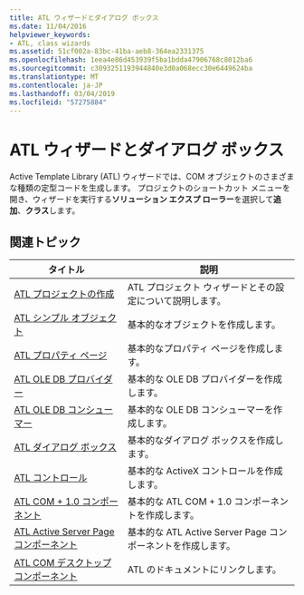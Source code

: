 ```yaml
---
title: ATL ウィザードとダイアログ ボックス
ms.date: 11/04/2016
helpviewer_keywords:
- ATL, class wizards
ms.assetid: 51cf002a-83bc-41ba-aeb8-364ea2331375
ms.openlocfilehash: 1eea4e86d453939f5ba1bdda47906768c8012ba6
ms.sourcegitcommit: c3093251193944840e3d0a068ecc30e6449624ba
ms.translationtype: MT
ms.contentlocale: ja-JP
ms.lasthandoff: 03/04/2019
ms.locfileid: "57275884"
---
```

# <a name="atl-wizards-and-dialog-boxes"></a>ATL ウィザードとダイアログ ボックス

Active Template Library (ATL) ウィザードでは、COM オブジェクトのさまざまな種類の定型コードを生成します。 プロジェクトのショートカット メニューを開き、ウィザードを実行する**ソリューション エクスプ ローラー**を選択して**追加**、**クラス**します。

## <a name="related-articles"></a>関連トピック

|タイトル|説明|
|-----------|-----------------|
|[ATL プロジェクトの作成](../../atl/reference/creating-an-atl-project.md)|ATL プロジェクト ウィザードとその設定について説明します。|
|[ATL シンプル オブジェクト](../../atl/reference/adding-an-atl-simple-object.md)|基本的なオブジェクトを作成します。|
|[ATL プロパティ ページ](../../atl/reference/adding-an-atl-property-page.md)|基本的なプロパティ ページを作成します。|
|[ATL OLE DB プロバイダー](../../atl/reference/adding-an-atl-ole-db-provider.md)|基本的な OLE DB プロバイダーを作成します。|
|[ATL OLE DB コンシューマー](../../atl/reference/adding-an-atl-ole-db-consumer.md)|基本的な OLE DB コンシューマーを作成します。|
|[ATL ダイアログ ボックス](../../atl/reference/adding-an-atl-dialog-box.md)|基本的なダイアログ ボックスを作成します。|
|[ATL コントロール](../../atl/reference/adding-an-atl-control.md)|基本的な ActiveX コントロールを作成します。|
|[ATL COM + 1.0 コンポーネント](../../atl/reference/adding-an-atl-com-plus-1-0-component.md)|基本的な ATL COM + 1.0 コンポーネントを作成します。|
|[ATL Active Server Page コンポーネント](../../atl/reference/adding-an-atl-active-server-page-component.md)|基本的な ATL Active Server Page コンポーネントを作成します。|
|[ATL COM デスクトップ コンポーネント](../../atl/atl-com-desktop-components.md)|ATL のドキュメントにリンクします。|
